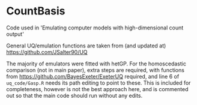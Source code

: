 # CountBasis

Code used in 'Emulating computer models with high-dimensional count output'

General UQ/emulation functions are taken from (and updated at) https://github.com/JSalter90/UQ

The majority of emulators were fitted with hetGP. For the homoscedastic comparison (not in main paper), extra steps are required, with functions from https://github.com/BayesExeter/ExeterUQ required, and line 6 of `uq_code/Gasp.R` needs its path editing to point to these. This is included for completeness, however is not the best approach here, and is commented out so that the main code should run without any edits.





